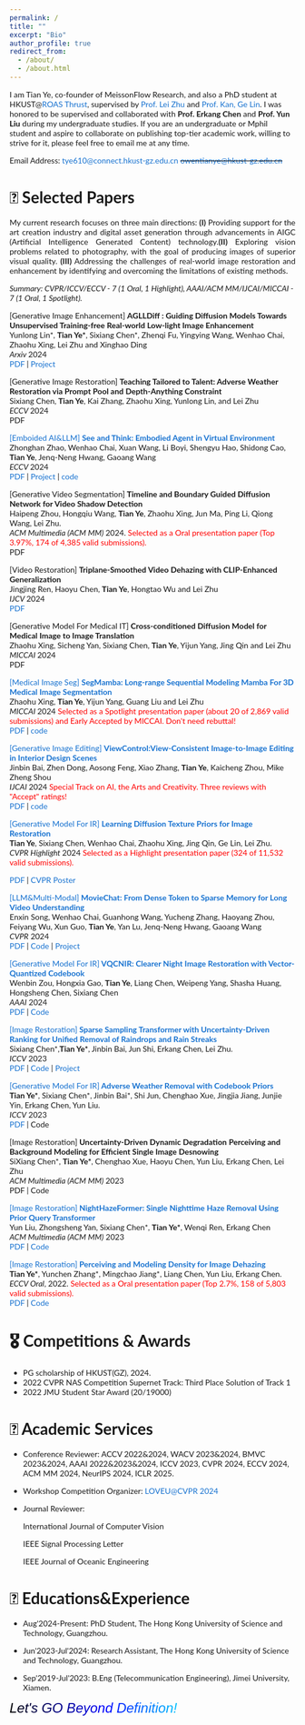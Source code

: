 ```yaml
---
permalink: /
title: ""
excerpt: "Bio"
author_profile: true
redirect_from: 
  - /about/
  - /about.html
---
```

<!-- bundle exec jekyll serve -->
I am Tian Ye, co-founder of MeissonFlow Research, and also a PhD student at HKUST@[ROAS Thrust](https://www.hkust-gz.edu.cn/academics/hubs-and-thrust-areas/systems-hub/robotics-and-autonomous-systems/), supervised by [Prof. Lei Zhu](https://sites.google.com/site/indexlzhu/home) and [Prof. Kan, Ge Lin](https://repository.hkust.edu.hk/ir/AuthorProfile/kan-ge-lin). I was honored to be supervised and collaborated with **Prof. Erkang Chen** and **Prof. Yun Liu** during my undergraduate studies. If you are an undergraduate or Mphil student and aspire to collaborate on publishing top-tier academic work, willing to strive for it, please feel free to email me at any time.

Email Address: tye610@connect.hkust-gz.edu.cn <del style="color: black;">owentianye@hkust-gz.edu.cn</del>

<!-- If you are an MPhil student at HKUST's Red Bird program and are interested in conducting exciting and engaging research with me, please don't hesitate to get in touch. -->


# 📝 Selected Papers
<p style='text-align: justify;'> My current research focuses on three main directions: <strong>(I)</strong> Providing support for the art creation industry and digital asset generation through advancements in AIGC (Artificial Intelligence Generated Content) technology.<strong>(II)</strong> Exploring vision problems related to photography, with the goal of producing images of superior visual quality. <strong>(III)</strong> Addressing the challenges of real-world image restoration and enhancement by identifying and overcoming the limitations of existing methods. 
</p>

<p><em>Summary: CVPR/ICCV/ECCV - 7 (1 Oral, 1 Highlight), AAAI/ACM MM/IJCAI/MICCAI - 7 (1 Oral, 1 Spotlight).</em></p>

<style type="text/css">
    /* Color scheme stolen from Sergey Karayev */
    a {
    color: #1772d0;
    text-decoration:none !important;
    }
    a:focus, a:hover {
    color: #f09228;
    text-decoration:none !important;
    }
    table,td,th,tr{
    	border:none !important;
    }
    body,td,th,tr,p,a {
    font-family: 'Lato', Verdana, Helvetica, sans-serif;
    font-size: 14px
    }
    strong {
    font-family: 'Lato', Verdana, Helvetica, sans-serif;
    font-size: 14px;
    }
    heading {
    font-family: 'Lato', Verdana, Helvetica, sans-serif;
    font-size: 22px;
    }
    papertitle {
    font-family: 'Lato', Verdana, Helvetica, sans-serif;
    font-size: 14px;
    font-weight: 700
    }
    papertitle_just {
    font-family: 'Lato', Verdana, Helvetica, sans-serif;
    font-size: 14px;
    font-weight: 700;
    text-align: justify
    }
    name {
    font-family: 'Lato', Verdana, Helvetica, sans-serif;
    font-size: 32px;
    }
    .one
    {
    width: 160px;
    height: 160px;
    position: relative;
    }
    .two
    {
    width: 160px;
    height: 160px;
    position: absolute;
    transition: opacity .2s ease-in-out;
    -moz-transition: opacity .2s ease-in-out;
    -webkit-transition: opacity .2s ease-in-out;
    }
    .fade {
     transition: opacity .2s ease-in-out;
     -moz-transition: opacity .2s ease-in-out;
     -webkit-transition: opacity .2s ease-in-out;
    }
    span.highlight {
        background-color: #ffffd0;
    }

</style>


<tbody>


<td width="20%">

<script type="text/javascript">

</script>
</td>
<td valign="top" width="80%">
  <a href="">
   [Generative Image Enhancement] <papertitle_just> AGLLDiff : Guiding Diffusion Models Towards Unsupervised Training-free Real-world Low-light Image Enhancement </papertitle_just>     
  </a>
  <br>
Yunlong Lin*, <strong>Tian Ye*</strong>, Sixiang Chen*, Zhenqi Fu, Yingying Wang, Wenhao Chai, Zhaohu Xing, Lei Zhu and Xinghao Ding
<br>
<em>Arxiv </em> 2024  <br>
<a href="https://arxiv.org/pdf/2407.14900">PDF</a>
|
<a href="https://aglldiff.github.io">Project</a>
<p> </p>
</td>



<td width="20%">

<script type="text/javascript">

</script>
</td>
<td valign="top" width="80%">
  <a href="">
   [Generative Image Restoration] <papertitle_just> Teaching Tailored to Talent: Adverse Weather Restoration via Prompt Pool and Depth-Anything Constraint</papertitle_just>     
  </a>
  <br>
Sixiang Chen, <strong>Tian Ye</strong>, Kai Zhang, Zhaohu Xing, Yunlong Lin, and Lei Zhu
<br>
<em>ECCV </em> 2024  <br>
<a href="">PDF</a>
<p> </p>
</td>



<td width="20%">

<script type="text/javascript">

</script>
</td>
<td valign="top" width="80%">
  <a href="https://rese1f.github.io/STEVE/">
   [Emboided AI&LLM] <papertitle_just> See and Think: Embodied Agent in Virtual Environment</papertitle_just>     
  </a>
  <br>
Zhonghan Zhao, Wenhao Chai, Xuan Wang, Li Boyi, Shengyu Hao, Shidong Cao, <strong>Tian Ye</strong>, Jenq-Neng Hwang, Gaoang Wang
<br>
<em>ECCV </em> 2024  <br>
<a href="https://arxiv.org/pdf/2311.15209">PDF</a>
|
<a href="https://rese1f.github.io/STEVE/">Project</a>
|
<a href="https://github.com/rese1f/STEVE">code</a>
<p> </p>
</td>

<td width="20%">

<script type="text/javascript">

</script>
</td>
<td valign="top" width="80%">
  <a href="">
   [Generative Video Segmentation] <papertitle_just> Timeline and Boundary Guided Diffusion Network for Video Shadow Detection</papertitle_just>     
  </a>
  <br>
Haipeng Zhou, Hongqiu Wang, <strong>Tian Ye</strong>, Zhaohu Xing, Jun Ma, Ping Li, Qiong Wang, Lei Zhu.
<br>
<em>ACM Multimedia (ACM MM) </em> 2024. <span style="color:red;">Selected as a Oral presentation paper (Top 3.97%, 174 of 4,385 valid submissions).</span><br>
<a href="">PDF</a>
<p> </p>
</td>



<td width="20%">

<script type="text/javascript">

</script>
</td>
<td valign="top" width="80%">
  <a href="">
   [Video Restoration] <papertitle_just> Triplane-Smoothed Video Dehazing with CLIP-Enhanced Generalization</papertitle_just>     
  </a>
  <br>
Jingjing Ren, Haoyu Chen, <strong>Tian Ye</strong>, Hongtao Wu and Lei Zhu
<br>
<em>IJCV </em> 2024  <br>
<a href="https://link.springer.com/article/10.1007/s11263-024-02161-0">PDF</a>
<p> </p>
</td>




<td width="20%">

<script type="text/javascript">

</script>
</td>
<td valign="top" width="80%">
  <a href="">
    [Generative Model For Medical IT] <papertitle_just> Cross-conditioned Diffusion Model for Medical Image to Image Translation</papertitle_just>     
  </a>
  <br>
Zhaohu Xing, Sicheng Yan, Sixiang Chen, <strong>Tian Ye</strong>, Yijun Yang, Jing Qin and Lei Zhu
<br>
<em>MICCAI </em> 2024  <br>
<a href="">PDF</a>
<p> </p>
</td>


<td width="20%">

<script type="text/javascript">

</script>
</td>
<td valign="top" width="80%">
  <a href="https://arxiv.org/abs/2401.13560">
    [Medical Image Seg] <papertitle_just> SegMamba: Long-range Sequential Modeling Mamba For 3D Medical Image Segmentation</papertitle_just>     
  </a>
  <br>
Zhaohu Xing,  <strong>Tian Ye</strong>, Yijun Yang, Guang Liu and Lei Zhu
<br>
<em>MICCAI </em> 2024 <span style="color:red;"> Selected as a Spotlight presentation paper (about 20 of 2,869 valid submissions) and  Early Accepted by MICCAI. Don't need rebuttal!</span> <br>
<a href="https://arxiv.org/pdf/2401.13560">PDF</a>
|
<a href="https://github.com/ge-xing/SegMamba">code</a>
<p> </p>
</td>



<td width="20%">

<script type="text/javascript">

</script>
</td>
<td valign="top" width="80%">
  <a href="https://arxiv.org/pdf/2310.16002">
    [Generative Image Editing] <papertitle_just> ViewControl:View-Consistent Image-to-Image Editing in Interior Design Scenes</papertitle_just>     
  </a>
  <br>
Jinbin Bai, Zhen Dong, Aosong Feng, Xiao Zhang, <strong>Tian Ye</strong>, Kaicheng Zhou, Mike Zheng Shou
<br>
<em>IJCAI </em> 2024 <span style="color:red;">Special Track on AI, the Arts and Creativity. Three reviews with "Accept" ratings!</span> <br>
<a href="https://arxiv.org/pdf/2310.16002">PDF</a>
|
<a href="https://github.com/viiika/ViewControl">code</a>
<p> </p>
</td>
  





<!-- <td width="20%">

<script type="text/javascript">

</td>
<td valign="top" width="80%">
  <a href="">
    [Emboided AI&LLM]<papertitle_just> Hierarchical Auto-Organizing System for Open-Ended Multi-Agent Navigation</papertitle_just>     
  </a>
  <br>
Zhonghan Zhao, Kewei Chen, Dongxu Guo, Wenhao Chai, <strong>Tian Ye</strong>, Yanting Zhang, Gaoang Wang.
  <br>
<em>ICLR</em> 2024@LLMAgents Workshop<br>
<a href="https://arxiv.org/pdf/2403.08282.pdf">Arxiv</a>
<p></p>
</td> -->





<td width="20%">
<!-- <div class="one"> -->
<!-- <div class="two" id = 'submit23__image'><img src='./files/submit23_after.png'></div>
<img src='./files/submit23_before.png'> -->
<!-- </div> -->
<script type="text/javascript">
// function submit23__start() {
// document.getElementById('submit23__image').style.opacity = "1";
// }
// function submit23__stop() {
// document.getElementById('submit23__image').style.opacity = "0";
// }
// submit23__stop()
</script>
</td>
<td valign="top" width="80%">
  <a href="https://openaccess.thecvf.com/content/CVPR2024/papers/Ye_Learning_Diffusion_Texture_Priors_for_Image_Restoration_CVPR_2024_paper.pdf">
    [Generative Model For IR] <papertitle_just> Learning Diffusion Texture Priors for Image Restoration</papertitle_just>     
  </a>
  <br>
<strong>Tian Ye</strong>, Sixiang Chen, Wenhao Chai, Zhaohu Xing, Jing Qin, Ge Lin, Lei Zhu.
<br>
<em>CVPR Highlight </em> 2024 <span style="color:red;">Selected as a Highlight presentation paper (324 of 11,532 valid submissions).</span><br>

<a href="https://openaccess.thecvf.com/content/CVPR2024/papers/Ye_Learning_Diffusion_Texture_Priors_for_Image_Restoration_CVPR_2024_paper.pdf">PDF</a>
|
<a href="https://owen718.github.io/files/CVPR2024_Poster_DTPM.pdf">CVPR Poster</a>
<p></p>
</td>





<!-- ###################################################################################################-->
<!-- Paper V -->
<!-- <tr onmouseout="submit23__stop()" onmouseover="submit23__start()" > -->
<td width="20%">
<!-- <div class="one"> -->
<!-- <div class="two" id = 'submit23__image'><img src='./files/submit23_after.png'></div>
<img src='./files/submit23_before.png'> -->
<!-- </div> -->
<script type="text/javascript">
// function submit23__start() {
// document.getElementById('submit23__image').style.opacity = "1";
// }
// function submit23__stop() {
// document.getElementById('submit23__image').style.opacity = "0";
// }
// submit23__stop()
</script>
</td>
<td valign="top" width="80%">
  <a href="https://rese1f.github.io/MovieChat/">
    [LLM&Multi-Modal]<papertitle_just> MovieChat: From Dense Token to Sparse Memory for Long Video Understanding</papertitle_just>     
  </a>
  <br>
Enxin Song, Wenhao Chai, Guanhong Wang, Yucheng Zhang, Haoyang Zhou, Feiyang Wu, Xun Guo, <strong>Tian Ye</strong>, Yan Lu, Jenq-Neng Hwang, Gaoang Wang
  <br>
<em>CVPR</em> 2024 <br>
<a href="https://arxiv.org/pdf/2307.16449">PDF</a>
|
<a href="https://github.com/rese1f/MovieChat">Code</a>
|
<a href="https://github.com/rese1f/MovieChat">Project</a>
<p></p>
</td>



<!-- ###################################################################################################-->
<!-- Paper V -->
<!-- <tr onmouseout="submit23__stop()" onmouseover="submit23__start()" > -->
<td width="20%">
<!-- <div class="one"> -->
<!-- <div class="two" id = 'submit23__image'><img src='./files/submit23_after.png'></div>
<img src='./files/submit23_before.png'> -->
<!-- </div> -->
<script type="text/javascript">
// function submit23__start() {
// document.getElementById('submit23__image').style.opacity = "1";
// }
// function submit23__stop() {
// document.getElementById('submit23__image').style.opacity = "0";
// }
// submit23__stop()
</script>
</td>
<td valign="top" width="80%">
  <a href="https://arxiv.org/pdf/2312.08606.pdf">
    [Generative Model For IR]<papertitle_just> VQCNIR: Clearer Night Image Restoration with Vector-Quantized Codebook</papertitle_just>     
  </a>
  <br>
Wenbin Zou, Hongxia Gao, <strong>Tian Ye</strong>, Liang Chen, Weipeng Yang, Shasha Huang, Hongsheng Chen, Sixiang Chen
<br>
<em>AAAI</em> 2024 <br>
<a href="https://arxiv.org/pdf/2312.08606.pdf">PDF</a>
|
<a href="https://github.com/AlexZou14/VQCNIR">Code</a>
<p></p>
</td>




<!-- ###################################################################################################-->
<!-- Paper V -->
<!-- <tr onmouseout="submit23__stop()" onmouseover="submit23__start()" > -->
<td width="20%">

<script type="text/javascript">
// function submit23__start() {
// document.getElementById('submit23__image').style.opacity = "1";
// }
// function submit23__stop() {
// document.getElementById('submit23__image').style.opacity = "0";
// }
// submit23__stop()
</script>
</td>
<td valign="top" width="80%">
  <a href="https://openaccess.thecvf.com/content/ICCV2023/html/Chen_Sparse_Sampling_Transformer_with_Uncertainty-Driven_Ranking_for_Unified_Removal_of_ICCV_2023_paper.html">
    [Image Restoration]<papertitle_just> Sparse Sampling Transformer with Uncertainty-Driven Ranking for Unified Removal of Raindrops and Rain Streaks </papertitle_just>     
  </a>
  <br>
Sixiang Chen*,<strong>Tian Ye*</strong>, Jinbin Bai, Jun Shi, Erkang Chen, Lei Zhu.
  <br>
<em>ICCV</em> 2023 <br>
<a href="https://openaccess.thecvf.com/content/ICCV2023/html/Chen_Sparse_Sampling_Transformer_with_Uncertainty-Driven_Ranking_for_Unified_Removal_of_ICCV_2023_paper.html">PDF</a>
|
<a href="https://github.com/Owen718/UDR-S2Former_deraining">Code</a>
|
<a href="https://ephemeral182.github.io/UDR_S2Former_deraining/">Project</a>
<p></p>
</td>



<td width="20%">
<script type="text/javascript">
// function submit23__start() {
// document.getElementById('submit23__image').style.opacity = "1";
// }
// function submit23__stop() {
// document.getElementById('submit23__image').style.opacity = "0";
// }
// submit23__stop()
</script>
</td>
<td valign="top" width="80%">
  <a href="https://openaccess.thecvf.com/content/ICCV2023/html/Ye_Adverse_Weather_Removal_with_Codebook_Priors_ICCV_2023_paper.html">
   [Generative Model For IR]<papertitle_just> Adverse Weather Removal with Codebook Priors </papertitle_just>     
  </a>
  <br>
<strong>Tian Ye*</strong>, Sixiang Chen*, Jinbin Bai*, Shi Jun, Chenghao Xue, Jingjia Jiang, Junjie Yin, Erkang Chen, Yun Liu.
  <br>
<em>ICCV</em> 2023 <br>
<a href="https://openaccess.thecvf.com/content/ICCV2023/html/Ye_Adverse_Weather_Removal_with_Codebook_Priors_ICCV_2023_paper.html">PDF</a>
|
<a href="">Code</a>
<p></p>
</td>

<!-- Paper V  -->
<!-- ###################################################################################################-->
  






<!-- <td width="20%">
<script type="text/javascript">
</script>
</td>
<td valign="top" width="80%">
  <a href="https://arxiv.org/abs/2306.17201">
    <papertitle_just>MPM: A Unified 2D-3D Human Pose Representation via Masked Pose Modeling </papertitle_just>     
  </a>
  <br>
Zhengyu Zhang, Wenhao Chai, Zhongyu Jiang, <strong>Tian Ye</strong>, Mingli Song, Jenq-Neng Hwang, Gaoang Wang 
  <br>
<em>Under Review.</em> 2023 <br>
<a href="https://arxiv.org/abs/2306.17201">PDF</a>
|
<a href="https://github.com/vvirgooo2/MPM">code</a>
<p>Treat 2D and 3D pose as two different modalities and apply three mask modeling based pretext tasks for human pose pre-training to learn spatial and temporal relations.</p>
</td>
 -->






<!-- ###################################################################################################-->
<!-- Paper V -->
<!-- <tr onmouseout="submit23__stop()" onmouseover="submit23__start()" > -->
<td width="20%">

</td>
<td valign="top" width="80%">
  <a href="">
    [Image Restoration]<papertitle_just> Uncertainty-Driven Dynamic Degradation Perceiving and Background Modeling for Efficient Single Image Desnowing</papertitle_just>     
  </a>
  <br>
SiXiang Chen*, <strong>Tian Ye*</strong>, Chenghao Xue, Haoyu Chen, Yun Liu, Erkang Chen, Lei Zhu
  <br>
<em>ACM Multimedia (ACM MM) </em> 2023 <br>
<a href="">PDF</a>
|
<a href="">Code</a>
<p></p>
</td>

<!-- Paper V  -->
<!-- ###################################################################################################-->


<!-- ###################################################################################################-->
<!-- Paper V -->
<!-- <tr onmouseout="submit23__stop()" onmouseover="submit23__start()" > -->
<!-- <td width="20%">

</td>
<td valign="top" width="80%">
  <a href="">
    <papertitle_just>Cross-scale Prototype Learning Transformer for Image Snow Removal </papertitle_just>     
  </a>
  <br>
Sixiang Chen*, <strong>Tian Ye*</strong>, Yun Liu, Jinbin Bai, Haoyu Chen, Yunlong Lin, Jun Shi, Erkang Chen
  <br>
<em>ACM Multimedia (ACM MM),</em> 2023 <br>
<a href="">PDF</a>
|
<a href="">code</a>
<p></p>
</td> -->

<!-- Paper V  -->
<!-- ###################################################################################################-->
  
<!-- ###################################################################################################-->
<!-- Paper V -->
<!-- <tr onmouseout="submit23__stop()" onmouseover="submit23__start()" > -->
<!-- <td width="20%">

<script type="text/javascript">
// function submit23__start() {
// document.getElementById('submit23__image').style.opacity = "1";
// }
// function submit23__stop() {
// document.getElementById('submit23__image').style.opacity = "0";
// }
// submit23__stop()
</script>
</td>
<td valign="top" width="80%">
  <a href="">
    <papertitle_just>Sequential Affinity Learning for Video Restoration</papertitle_just>     
  </a>
  <br>
<strong>Tian Ye*</strong>, Sixiang Chen*, Yun Liu, Wenhao Chai, Jinbin Bai, Wenbin Zou, Yunchen Zhang, jiang mingchao, Erkang Chen, Chenghao Xue
  <br>
<em>ACM Multimedia (ACM MM),</em> 2023 <br>
<a href="">PDF</a>
|
<a href="">code</a>
<p></p>
</td> -->

<!-- Paper V  -->
<!-- ###################################################################################################-->
  



<!-- ###################################################################################################-->
<!-- Paper V -->
<!-- <tr onmouseout="submit23__stop()" onmouseover="submit23__start()" > -->
<td width="20%">

<script type="text/javascript">
// function submit23__start() {
// document.getElementById('submit23__image').style.opacity = "1";
// }
// function submit23__stop() {
// document.getElementById('submit23__image').style.opacity = "0";
// }
// submit23__stop()
</script>
</td>
<td valign="top" width="80%">
  <a href="https://arxiv.org/pdf/2305.09533.pdf">
   [Image Restoration]  <papertitle_just>NightHazeFormer: Single Nighttime Haze Removal Using Prior Query Transformer</papertitle_just>     
  </a>
  <br>
Yun Liu, Zhongsheng Yan, Sixiang Chen*, <strong>Tian Ye*</strong>, Wenqi Ren, Erkang Chen
  <br>
<em>ACM Multimedia (ACM MM)</em> 2023 <br>
<a href="https://arxiv.org/pdf/2305.09533.pdf">PDF</a>
|
<a href="https://github.com/Owen718/NightHazeFormer">Code</a>
<p></p>
</td>

<!-- Paper V  -->
<!-- ###################################################################################################-->
  


<!-- ###################################################################################################-->
<!-- Paper V -->
<!-- <tr onmouseout="submit23__stop()" onmouseover="submit23__start()" > -->
<td width="20%">

<script type="text/javascript">
// function submit23__start() {
// document.getElementById('submit23__image').style.opacity = "1";
// 
</script>
</td>
<td valign="top" width="80%">
  <a href="https://link.springer.com/chapter/10.1007/978-3-031-19800-7_8">
    [Image Restoration]<papertitle_just> Perceiving and Modeling Density for Image Dehazing</papertitle_just>     
  </a>
  <br>
  <strong>Tian Ye*</strong>, Yunchen Zhang*, Mingchao Jiang*, Liang Chen, Yun Liu, Erkang Chen. 
  <!-- <strong>Yeying Jin</strong>, Ruoteng Li, Wenhan Yang, Robby T. Tan
   -->
  <br>
<em>ECCV Oral</em>, 2022. <span style="color:red;">Selected as a Oral presentation paper (Top 2.7%, 158 of 5,803 valid submissions).</span><br>
<a href="https://link.springer.com/chapter/10.1007/978-3-031-19800-7_8">PDF</a>
|
<a href="https://github.com/Owen718/ECCV22-Perceiving-and-Modeling-Density-for-Image-Dehazing">Code</a> 
<p></p>
</td>

<!-- Paper IV Reflectance, AAAI'23 -->
<!-- ###################################################################################################-->



</tbody>


# 🎖 Competitions & Awards
- PG scholarship of HKUST(GZ), 2024.
- 2022 CVPR NAS Competition Supernet Track: Third Place Solution of Track 1 
- 2022 JMU Student Star Award  (20/19000)



# 💬 Academic Services
- Conference Reviewer: ACCV 2022&2024, WACV 2023&2024, BMVC 2023&2024, AAAI 2022&2023&2024, ICCV 2023, CVPR 2024, ECCV 2024, ACM MM 2024, NeurIPS 2024, ICLR 2025.

- Workshop Competition Organizer: [LOVEU@CVPR 2024](https://sites.google.com/view/loveucvpr24/track1)
  
- Journal Reviewer: 

  International Journal of Computer Vision
  
  IEEE Signal Processing Letter

  IEEE Journal of Oceanic Engineering


# 📖 Educations&Experience

- Aug'2024-Present: PhD Student, The Hong Kong University of Science and Technology, Guangzhou.

- Jun'2023-Jul'2024: Research Assistant, The Hong Kong University of Science and Technology, Guangzhou.
  
- Sep'2019-Jul'2023: B.Eng (Telecommunication Engineering), Jimei University, Xiamen.

<!-- <div style="font-style: italic; font-family: 'Arial Black', Gadget, sans-serif; font-size: 24px;
    background: -webkit-linear-gradient(left, black, yellow, cyan, blue, violet);
    -webkit-background-clip: text;
    -webkit-text-fill-color: transparent;">Adversity shaped me.</div> -->

<div style="font-style: italic; font-family: 'Arial Black', Gadget, sans-serif; font-size: 24px;
    background: -webkit-linear-gradient(left, black, blue, cyan, violet);
    -webkit-background-clip: text;
    -webkit-text-fill-color: transparent;">Let's GO Beyond Definition!</div>


<script type="text/javascript" id="clustrmaps" src="//clustrmaps.com/map_v2.js?d=KKPhQ-LXT8mek63h4Oa8BltFlbFsTTwZkLrrWb3wFEs&cl=ffffff&w=a"></script>
